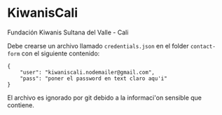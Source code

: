 # KiwanisCali
Fundación Kiwanis Sultana del Valle - Cali

Debe crearse un archivo llamado `credentials.json` en el folder `contact-form` con el siguiente contenido:

```
{
    "user": "kiwaniscali.nodemailer@gmail.com",
    "pass": "poner el password en text claro aqu'i"
}
```

El archivo es ignorado por git debido a la informaci'on sensible que contiene.

